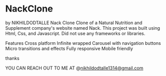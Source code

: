 # NackClone
 by NIKHILDODTALLE
 Nack Clone
Clone of a Natural Nutrition and Supplement company's website named Nack. This project was built using Html, Css, and Javascript. Did not use any frameworks or libraries.

Features
Cross platform
Infinite wrapped Carousel with navigation buttons
Micro transitions and effects
Fully responsive
Mobile friendly










thanks





YOU CAN REACH OUT TO ME AT @nikhildodtalle1314@gmail.com
